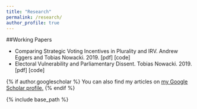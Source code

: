 ```yaml
---
title: "Research"
permalink: /research/
author_profile: true
---
```


##Working Papers

* Comparing Strategic Voting Incentives in Plurality and IRV. Andrew Eggers and Tobias Nowacki. 2019.
  [pdf] [code]
* Electoral Vulnerability and Parliamentary Dissent. Tobias Nowacki. 2019.
  [pdf] [code]

{% if author.googlescholar %}
  You can also find my articles on <u><a href="{{author.googlescholar}}">my Google Scholar profile</a>.</u>
{% endif %}

{% include base_path %}

